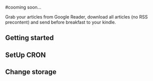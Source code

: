 #cooming soon...

Grab your articles from Google Reader, download all articles (no RSS precontent) and send before breakfast to your kindle.

## Getting started
## SetUp CRON
## Change storage